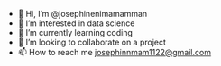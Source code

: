 - 👋 Hi, I’m @josephinenimamamman
- 👀 I’m interested in data science
- 🌱 I’m currently learning coding
- 💞️ I’m looking to collaborate on a project
- 📫 How to reach me josephinnmam1122@gmail.com

<!---
josephinenimamamman/josephinenimamamman is a ✨ special ✨ repository because its `README.md` (this file) appears on your GitHub profile.
You can click the Preview link to take a look at your changes.
--->
